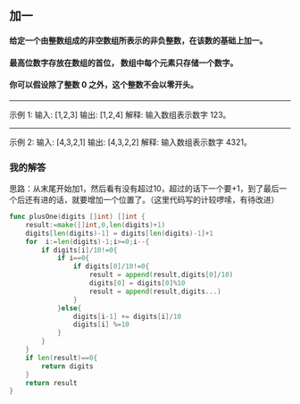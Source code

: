 ## 加一

#### 给定一个由整数组成的非空数组所表示的非负整数，在该数的基础上加一。
#### 最高位数字存放在数组的首位， 数组中每个元素只存储一个数字。
#### 你可以假设除了整数 0 之外，这个整数不会以零开头。

---

示例 1:
输入: [1,2,3]
输出: [1,2,4]
解释: 输入数组表示数字 123。

---

示例 2:
输入: [4,3,2,1]
输出: [4,3,2,2]
解释: 输入数组表示数字 4321。

### 我的解答
思路：从末尾开始加1，然后看有没有超过10，超过的话下一个要+1，到了最后一个后还有进的话，就要增加一个位置了。（这里代码写的计较啰嗦，有待改进）

```go
func plusOne(digits []int) []int {
    result:=make([]int,0,len(digits)+1)
    digits[len(digits)-1] = digits[len(digits)-1]+1
    for  i:=len(digits)-1;i>=0;i--{
        if digits[i]/10!=0{
            if i==0{
                if digits[0]/10!=0{
                    result = append(result,digits[0]/10)
                    digits[0] = digits[0]%10
                    result = append(result,digits...)
                }
            }else{
                digits[i-1] += digits[i]/10
                digits[i] %=10
            }
        }
    }
    if len(result)==0{
        return digits
    }
    return result
}

```
